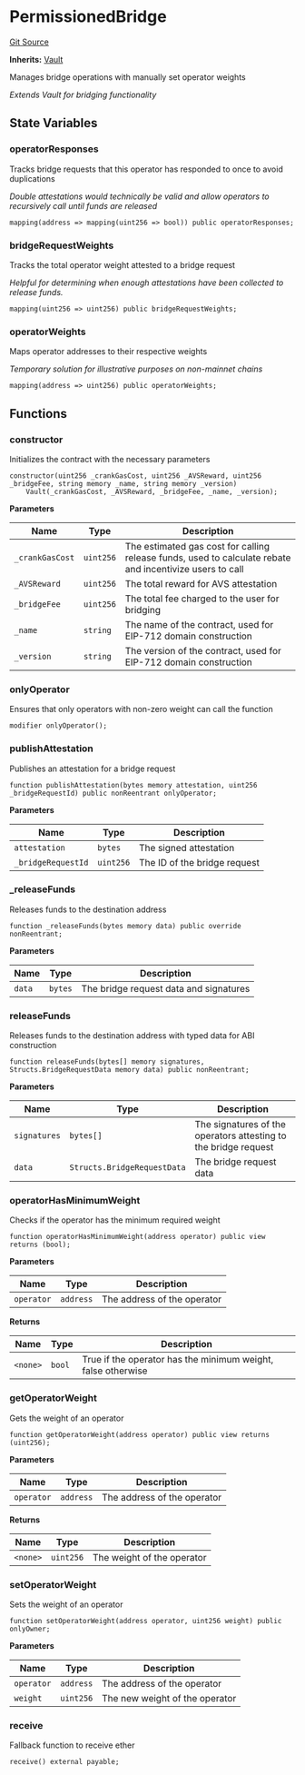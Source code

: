 # PermissionedBridge
[Git Source](https://github.com/idatsy/eigen-bridge/blob/c580a263608f0a9abe800c41a2d4bf408db0805d/src/PermissionedBridge.sol)

**Inherits:**
[Vault](/src/Vault.sol/abstract.Vault.md)

Manages bridge operations with manually set operator weights

*Extends Vault for bridging functionality*


## State Variables
### operatorResponses
Tracks bridge requests that this operator has responded to once to avoid duplications

*Double attestations would technically be valid and allow operators to recursively call until funds are released*


```solidity
mapping(address => mapping(uint256 => bool)) public operatorResponses;
```


### bridgeRequestWeights
Tracks the total operator weight attested to a bridge request

*Helpful for determining when enough attestations have been collected to release funds.*


```solidity
mapping(uint256 => uint256) public bridgeRequestWeights;
```


### operatorWeights
Maps operator addresses to their respective weights

*Temporary solution for illustrative purposes on non-mainnet chains*


```solidity
mapping(address => uint256) public operatorWeights;
```


## Functions
### constructor

Initializes the contract with the necessary parameters


```solidity
constructor(uint256 _crankGasCost, uint256 _AVSReward, uint256 _bridgeFee, string memory _name, string memory _version)
    Vault(_crankGasCost, _AVSReward, _bridgeFee, _name, _version);
```
**Parameters**

|Name|Type|Description|
|----|----|-----------|
|`_crankGasCost`|`uint256`|The estimated gas cost for calling release funds, used to calculate rebate and incentivize users to call|
|`_AVSReward`|`uint256`|The total reward for AVS attestation|
|`_bridgeFee`|`uint256`|The total fee charged to the user for bridging|
|`_name`|`string`|The name of the contract, used for EIP-712 domain construction|
|`_version`|`string`|The version of the contract, used for EIP-712 domain construction|


### onlyOperator

Ensures that only operators with non-zero weight can call the function


```solidity
modifier onlyOperator();
```

### publishAttestation

Publishes an attestation for a bridge request


```solidity
function publishAttestation(bytes memory attestation, uint256 _bridgeRequestId) public nonReentrant onlyOperator;
```
**Parameters**

|Name|Type|Description|
|----|----|-----------|
|`attestation`|`bytes`|The signed attestation|
|`_bridgeRequestId`|`uint256`|The ID of the bridge request|


### _releaseFunds

Releases funds to the destination address


```solidity
function _releaseFunds(bytes memory data) public override nonReentrant;
```
**Parameters**

|Name|Type|Description|
|----|----|-----------|
|`data`|`bytes`|The bridge request data and signatures|


### releaseFunds

Releases funds to the destination address with typed data for ABI construction


```solidity
function releaseFunds(bytes[] memory signatures, Structs.BridgeRequestData memory data) public nonReentrant;
```
**Parameters**

|Name|Type|Description|
|----|----|-----------|
|`signatures`|`bytes[]`|The signatures of the operators attesting to the bridge request|
|`data`|`Structs.BridgeRequestData`|The bridge request data|


### operatorHasMinimumWeight

Checks if the operator has the minimum required weight


```solidity
function operatorHasMinimumWeight(address operator) public view returns (bool);
```
**Parameters**

|Name|Type|Description|
|----|----|-----------|
|`operator`|`address`|The address of the operator|

**Returns**

|Name|Type|Description|
|----|----|-----------|
|`<none>`|`bool`|True if the operator has the minimum weight, false otherwise|


### getOperatorWeight

Gets the weight of an operator


```solidity
function getOperatorWeight(address operator) public view returns (uint256);
```
**Parameters**

|Name|Type|Description|
|----|----|-----------|
|`operator`|`address`|The address of the operator|

**Returns**

|Name|Type|Description|
|----|----|-----------|
|`<none>`|`uint256`|The weight of the operator|


### setOperatorWeight

Sets the weight of an operator


```solidity
function setOperatorWeight(address operator, uint256 weight) public onlyOwner;
```
**Parameters**

|Name|Type|Description|
|----|----|-----------|
|`operator`|`address`|The address of the operator|
|`weight`|`uint256`|The new weight of the operator|


### receive

Fallback function to receive ether


```solidity
receive() external payable;
```


